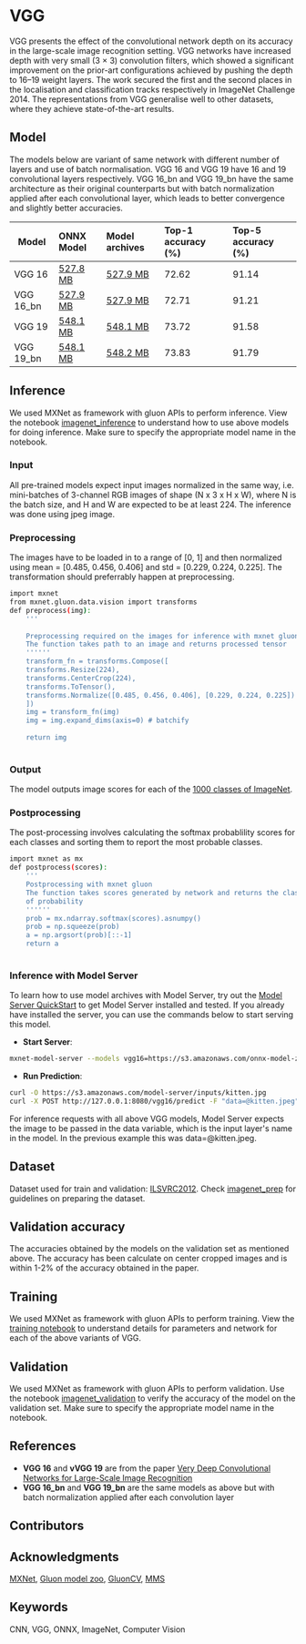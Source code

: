 # VGG

VGG presents the effect of the convolutional network depth on its accuracy in the large-scale image recognition setting. VGG networks have increased depth with very small (3 × 3) convolution filters, which showed a significant improvement on the prior-art configurations achieved by pushing the depth to 16–19 weight layers. The work secured the first and the second places in the localisation and classification tracks respectively in ImageNet Challenge 2014. The representations from VGG generalise well to other datasets, where they achieve state-of-the-art results. 

## Model

The models below are variant of same network with different number of layers and use of batch normalisation. VGG 16 and VGG 19 have 16 and 19 convolutional layers respectively. VGG 16_bn and VGG 19_bn have the same architecture as their original counterparts but with batch normalization applied after each convolutional layer, which leads to better convergence and slightly better accuracies.

 |Model        |ONNX Model  | Model archives|Top-1 accuracy (%)|Top-5 accuracy (%)|
|-------------|:--------------|:--------------|:--------------|:--------------|
|VGG 16|    [527.8 MB](https://s3.amazonaws.com/onnx-model-zoo/vgg/vgg16/vgg16.onnx)    |  [527.9 MB](https://s3.amazonaws.com/onnx-model-zoo/vgg/vgg16/vgg16.model)     | 72.62     |      91.14     |
|VGG 16_bn|    [527.9 MB](https://s3.amazonaws.com/onnx-model-zoo/vgg/vgg16-bn/vgg16-bn.onnx)    |  [527.9 MB](https://s3.amazonaws.com/onnx-model-zoo/vgg/vgg16-bn/vgg16-bn.model)     |   72.71     |      91.21    |
|VGG 19|    [548.1 MB](https://s3.amazonaws.com/onnx-model-zoo/vgg/vgg19/vgg19.onnx)    |  [548.1 MB](https://s3.amazonaws.com/onnx-model-zoo/vgg/vgg19/vgg19.model)     | 73.72     |      91.58     |
|VGG 19_bn|    [548.1 MB](https://s3.amazonaws.com/onnx-model-zoo/vgg/vgg19-bn/vgg19-bn.onnx)    |  [548.2 MB](https://s3.amazonaws.com/onnx-model-zoo/vgg/vgg19-bn/vgg19-bn.model)     | 73.83    |      91.79     |

## Inference
We used MXNet as framework with gluon APIs to perform inference. View the notebook [imagenet_inference](../imagenet_inference.ipynb) to understand how to use above models for doing inference. Make sure to specify the appropriate model name in the notebook. 

### Input 
All pre-trained models expect input images normalized in the same way, i.e. mini-batches of 3-channel RGB images of shape (N x 3 x H x W), where N is the batch size, and H and W are expected to be at least 224.
The inference was done using jpeg image.

### Preprocessing
The images have to be loaded in to a range of [0, 1] and then normalized using mean = [0.485, 0.456, 0.406] and std = [0.229, 0.224, 0.225]. The transformation should preferrably happen at preprocessing.

```bash
import mxnet
from mxnet.gluon.data.vision import transforms
def preprocess(img):   
    '''
    
    Preprocessing required on the images for inference with mxnet gluon
    The function takes path to an image and returns processed tensor
    ''''''
    transform_fn = transforms.Compose([
    transforms.Resize(224),
    transforms.CenterCrop(224),
    transforms.ToTensor(),
    transforms.Normalize([0.485, 0.456, 0.406], [0.229, 0.224, 0.225])
    ])
    img = transform_fn(img)
    img = img.expand_dims(axis=0) # batchify
    
    return img
    
 ```
 

### Output
The model outputs image scores for each of the [1000 classes of ImageNet](../synset.txt).

### Postprocessing
The post-processing involves calculating the softmax probablility scores for each classes and sorting them to report the most probable classes.

```bash
import mxnet as mx
def postprocess(scores): 
    '''
    Postprocessing with mxnet gluon
    The function takes scores generated by network and returns the class IDs in decreasing order
    of probability
    ''''''
    prob = mx.ndarray.softmax(scores).asnumpy()
    prob = np.squeeze(prob)
    a = np.argsort(prob)[::-1]
    return a
    
 ```
 
### Inference with Model Server
To learn how to use model archives with Model Server, try out the [Model Server QuickStart](https://github.com/awslabs/mxnet-model-server/blob/master/README.md#quick-start) to get Model Server installed and tested. If you already have installed the server, you can use the commands below to start serving this model.
* **Start Server**:
```bash
mxnet-model-server --models vgg16=https://s3.amazonaws.com/onnx-model-zoo/vgg/vgg16/vgg16.model
```

* **Run Prediction**:
```bash
curl -O https://s3.amazonaws.com/model-server/inputs/kitten.jpg
curl -X POST http://127.0.0.1:8080/vgg16/predict -F "data=@kitten.jpeg"
```
For inference requests with all above VGG models, Model Server expects the image to be passed in the data variable, which is the input layer's name in the model. In the previous example this was data=@kitten.jpeg.

## Dataset
Dataset used for train and validation: [ILSVRC2012](http://www.image-net.org/challenges/LSVRC/2012/). Check [imagenet_prep](../imagenet_prep.md) for guidelines on preparing the dataset.



## Validation accuracy
The accuracies obtained by the models on the validation set as mentioned above. The accuracy has been calculate on center cropped images and is within 1-2% of the accuracy obtained in the paper.

<!--|Model        |Top-1 accuracy (%)|Top-5 accuracy (%)|
|-------------|:--------------|:--------------|
|VGG 16        |     72.62     |      91.14     |
|VGG 16_bn     |     72.71     |      91.21    |
|VGG 19        |     73.72     |      91.58     |
|VGG 19_bn     |     73.83    |      91.79     |
-->


## Training
We used MXNet as framework with gluon APIs to perform training. View the [training notebook](train_vgg.ipynb) to understand details for parameters and network for each of the above variants of VGG.

## Validation
We used MXNet as framework with gluon APIs to perform validation. Use the notebook [imagenet_validation](../imagenet_validation.ipynb) to verify the accuracy of the model on the validation set. Make sure to specify the appropriate model name in the notebook.


## References 
* **VGG 16** and **vVGG 19** are from the paper [Very Deep Convolutional Networks for Large-Scale Image Recognition](https://arxiv.org/abs/1409.1556)
* **VGG 16_bn** and **VGG 19_bn** are the same models as above but with batch normalization applied after each convolution layer

## Contributors

## Acknowledgments
[MXNet](http://mxnet.incubator.apache.org), [Gluon model zoo](https://mxnet.incubator.apache.org/api/python/gluon/model_zoo.html), [GluonCV](https://gluon-cv.mxnet.io), [MMS](https://github.com/awslabs/mxnet-model-server)

## Keywords
CNN, VGG, ONNX, ImageNet, Computer Vision 